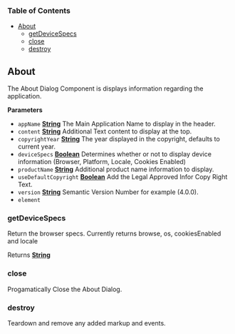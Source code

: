 <!-- Generated by documentation.js. Update this documentation by updating the source code. -->

### Table of Contents

-   [About](#about)
    -   [getDeviceSpecs](#getdevicespecs)
    -   [close](#close)
    -   [destroy](#destroy)

## About

The About Dialog Component is displays information regarding the application.

**Parameters**

-   `appName` **[String](https://developer.mozilla.org/en-US/docs/Web/JavaScript/Reference/Global_Objects/String)** The Main Application Name to display in the header.
-   `content` **[String](https://developer.mozilla.org/en-US/docs/Web/JavaScript/Reference/Global_Objects/String)** Additional Text content to display at the top.
-   `copyrightYear` **[String](https://developer.mozilla.org/en-US/docs/Web/JavaScript/Reference/Global_Objects/String)** The year displayed in the copyright, defaults to current year.
-   `deviceSpecs` **[Boolean](https://developer.mozilla.org/en-US/docs/Web/JavaScript/Reference/Global_Objects/Boolean)** Determines whether or not to display device information (Browser, Platform, Locale, Cookies Enabled)
-   `productName` **[String](https://developer.mozilla.org/en-US/docs/Web/JavaScript/Reference/Global_Objects/String)** Additional product name information to display.
-   `useDefaultCopyright` **[Boolean](https://developer.mozilla.org/en-US/docs/Web/JavaScript/Reference/Global_Objects/Boolean)** Add the Legal Approved Infor Copy Right Text.
-   `version` **[String](https://developer.mozilla.org/en-US/docs/Web/JavaScript/Reference/Global_Objects/String)** Semantic Version Number for example (4.0.0).
-   `element`  

### getDeviceSpecs

Return the browser specs. Currently returns browse, os, cookiesEnabled and locale

Returns **[String](https://developer.mozilla.org/en-US/docs/Web/JavaScript/Reference/Global_Objects/String)** 

### close

Progamatically Close the About Dialog.

### destroy

Teardown and remove any added markup and events.
